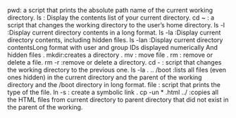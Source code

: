 pwd: a script that prints the absolute path name of the current working directory.
ls : Display the contents list of your current directory.
cd ~ : a script that changes the working directory to the user’s home directory.
ls -l :Display current directory contents in a long format.
ls -la :Display current directory contents, including hidden files.
ls -lan :Display current directory contentsLong format with user and group IDs displayed numerically And hidden files .
mkdir:creates a directory .
mv : move file .
rm : remove or delete a file.
rm -r :remove or delete a directory.
cd - : script that changes the working directory to the previous one.
ls -la . .. /boot :lists all files (even ones hidden) in the current directory and the parent of the working directory and the /boot directory in long format.
file : script that prints the type of the file.
ln -s : create a symbolic link .
cp -un * .html ../ :copies all the HTML files from current directory to parent directory that did not exist in the parent of the working.
